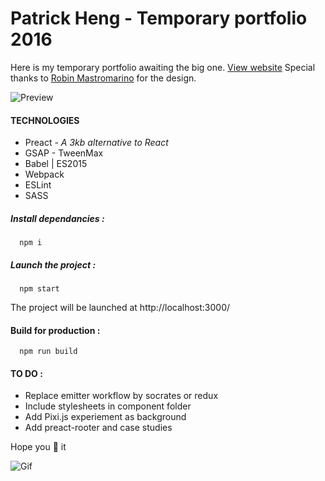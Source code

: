 # Patrick Heng - Temporary portfolio 2016

Here is my temporary portfolio awaiting the big one. [View website](http://hengpatrick.fr)
Special thanks to [Robin Mastromarino](http://robinmastromarino.com) for the design.

![Preview](http://hengpatrick.fr/images/share/share.jpg)

#### TECHNOLOGIES

* Preact - *A 3kb alternative to React*
* GSAP - TweenMax
* Babel | ES2015
* Webpack
* ESLint
* SASS

##### Install dependancies :
```shell
  npm i
```

##### Launch the project :
```shell
  npm start
```

The project will be launched at http://localhost:3000/

#### Build for production :
```shell
  npm run build
```

#### TO DO :
* Replace emitter workflow by socrates or redux
* Include stylesheets in component folder
* Add Pixi.js experiement as background
* Add preact-rooter and case studies

Hope you :purple_heart: it

![Gif](https://media.giphy.com/media/vAGmzKscQlF5e/giphy.gif)
